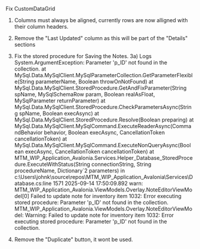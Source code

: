 Fix CustomDataGrid

1) Columns must always be aligned, currently rows are now alligned with their column headers.
2) Remove the "Last Updated" column as this will be part of the "Details" sections
3) Fix the stored procedure for Saving the Notes.
    3a) Logs
    System.ArgumentException: Parameter 'p_ID' not found in the collection.
   at MySql.Data.MySqlClient.MySqlParameterCollection.GetParameterFlexible(String parameterName, Boolean throwOnNotFound)
   at MySql.Data.MySqlClient.StoredProcedure.GetAndFixParameter(String spName, MySqlSchemaRow param, Boolean realAsFloat, MySqlParameter returnParameter)
   at MySql.Data.MySqlClient.StoredProcedure.CheckParametersAsync(String spName, Boolean execAsync)
   at MySql.Data.MySqlClient.StoredProcedure.Resolve(Boolean preparing)
   at MySql.Data.MySqlClient.MySqlCommand.ExecuteReaderAsync(CommandBehavior behavior, Boolean execAsync, CancellationToken cancellationToken)
   at MySql.Data.MySqlClient.MySqlCommand.ExecuteNonQueryAsync(Boolean execAsync, CancellationToken cancellationToken)
   at MTM_WIP_Application_Avalonia.Services.Helper_Database_StoredProcedure.ExecuteWithStatus(String connectionString, String procedureName, Dictionary`2 parameters) in c:\Users\johnk\source\repos\MTM_WIP_Application_Avalonia\Services\Database.cs:line 1571
2025-09-14 17:50:09.892 warn: MTM_WIP_Application_Avalonia.ViewModels.Overlay.NoteEditorViewModel[0]
      Failed to update note for inventory item 1032: Error executing stored procedure: Parameter 'p_ID' not found in the collection.
MTM_WIP_Application_Avalonia.ViewModels.Overlay.NoteEditorViewModel: Warning: Failed to update note for inventory item 1032: Error executing stored procedure: Parameter 'p_ID' not found in the collection.

4) Remove the "Duplicate" button, it wont be used.